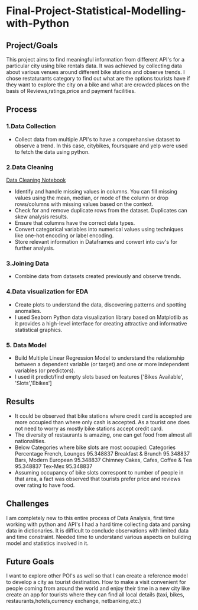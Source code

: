 # Final-Project-Statistical-Modelling-with-Python

## Project/Goals
This project aims to find meaningful information from different API's for a particular city using bike rentals data. It was achieved by collecting data about various venues around different bike stations and observe trends. I chose restaturants category to find out what are the options tourists have if they want to explore the city on a bike and what are crowded places on the basis of Reviews,ratings,price and payment facilities.

## Process
### 1.Data Collection 
- Collect data from multiple API's to have a comprehansive dataset to observe a trend. In this case, citybikes, foursquare and yelp were used to fetch the data using python.

### 2.Data Cleaning
<a href="./Statistical-Modelling-Project/Statistical-Modelling-Project/notebooks/Data_cleaning.ipynb" > Data Cleaning Notebook </a>
- Identify and handle missing values in columns. You can fill missing values using the mean, median, or mode of the column or drop rows/columns with missing values based on the context.
- Check for and remove duplicate rows from the dataset. Duplicates can skew analysis results.
- Ensure that columns have the correct data types.
- Convert categorical variables into numerical values using techniques like one-hot encoding or label encoding.
- Store relevant information in Dataframes and convert into csv's for further analysis.

### 3.Joining Data
- Combine data from datasets created previously and observe trends.

### 4.Data visualization for EDA
- Create plots to understand the data, discovering patterns and spotting anomalies.
- I used Seaborn Python data visualization library based on Matplotlib as it provides a high-level interface for creating attractive and informative statistical graphics.

### 5. Data Model
- Build Multiple Linear Regression Model to understand the relationship between a dependent variable (or target) and one or more independent variables (or predictors).
- I used it predict/find empty slots based on features ['Bikes Available', 'Slots','Ebikes'] 

## Results
- It could be observed that bike stations where credit card is accepted are more occupied than where only cash is accepted. As a tourist one does not need to worry as mostly bike stations accept credit card.
- The diversity of restaurants is amazing, one can get food from almost all nationalities.
- Below Categories where bike slots are most occupied:
Categories                            Percentage
French, Lounges                       95.348837
Breakfast & Brunch                    95.348837
Bars, Modern European                 95.348837
Chimney Cakes, Cafes, Coffee & Tea    95.348837
Tex-Mex                               95.348837
- Assuming occupancy of bike slots correspont to number of people in that area, a fact was observed that tourists prefer price and reviews over rating to have food.

## Challenges 
I am completely new to this entire process of Data Analysis, first time working with python and API's I had a hard time collecting data and parsing data in dictionaries. It is difficult to conclude observations with limited data and time constraint.
Needed time to understand various aspects on building model and statistics involved in it.

## Future Goals
I want to explore other POI's as well so that I can create a reference model to develop a city as tourist destination. How to make a visit convenient for people coming from around the world and enjoy their time in a new city like create an app for tourists where they can find all local details (taxi, bikes, restaurants,hotels,currency exchange, netbanking,etc.)
